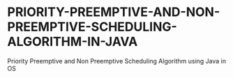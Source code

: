 # PRIORITY-PREEMPTIVE-AND-NON-PREEMPTIVE-SCHEDULING-ALGORITHM-IN-JAVA
Priority Preemptive and Non Preemptive Scheduling Algorithm using Java in OS
